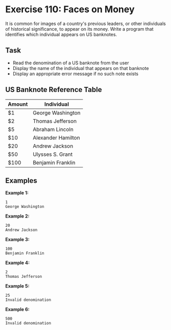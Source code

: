 # Exercise 110: Faces on Money

It is common for images of a country's previous leaders, or other individuals of historical significance, to appear on its money. Write a program that identifies which individual appears on US banknotes.

## Task
- Read the denomination of a US banknote from the user
- Display the name of the individual that appears on that banknote
- Display an appropriate error message if no such note exists

## US Banknote Reference Table
| Amount | Individual         |
|--------|--------------------|
| $1     | George Washington  |
| $2     | Thomas Jefferson   |
| $5     | Abraham Lincoln    |
| $10    | Alexander Hamilton |
| $20    | Andrew Jackson     |
| $50    | Ulysses S. Grant   |
| $100   | Benjamin Franklin  |

## Examples
**Example 1:**
```
1
George Washington
```

**Example 2:**
```
20
Andrew Jackson
```

**Example 3:**
```
100
Benjamin Franklin
```

**Example 4:**
```
2
Thomas Jefferson
```

**Example 5:**
```
25
Invalid denomination
```

**Example 6:**
```
500
Invalid denomination
```

